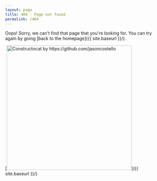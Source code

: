 ```yaml
---
layout: page
title: 404 - Page not found
permalink: /404
---
```


Oops! Sorry, we can't find that page that you're looking for. You can try again by going [back to the homepage]({{ site.baseurl }}/).

[<img src="{{ site.baseurl }}/images/lol.gif" alt="Constructocat by https://github.com/jasoncostello" style="width: 400px">]({{ site.baseurl }}/)
